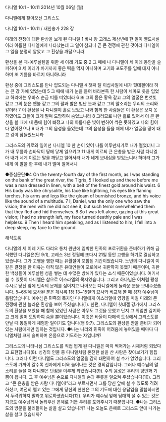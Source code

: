 다니엘 10:1 - 10:11 
2014년 10월 06일 (월)

다니엘에게 찾아오신 그리스도



다니엘 10:1 - 10:11 / 새찬송가 228 장


미래의 전쟁에 대한 환상을 보게 된 다니엘
1 바사 왕 고레스 제삼년에 한 일이 벨드사살이라 이름한 다니엘에게 나타났는데 그 일이 참되니 곧 큰 전쟁에 관한 것이라 다니엘이 그 일을 분명히 알았고 그 환상을 깨달으니라

환상을 본 때-예루살렘을 위한 세 이레 기도 중 
2 그 때에 나 다니엘이 세 이레 동안을 슬퍼하며 3 세 이레가 차기까지 좋은 떡을 먹지 아니하며 고기와 포도주를 입에 대지 아니하며 또 기름을 바르지 아니하니라

환상 중에 그리스도를 만나 압도되는 다니엘
4 첫째 달 이십사일에 내가 힛데겔이라 하는 큰 강 가에 있었는데 5 그 때에 내가 눈을 들어 바라본즉 한 사람이 세마포 옷을 입었고 허리에는 우바스 순금 띠를 띠었더라 6 또 그의 몸은 황옥 같고 그의 얼굴은 번갯빛 같고 그의 눈은 횃불 같고 그의 팔과 발은 빛난 놋과 같고 그의 말소리는 무리의 소리와 같더라 7 이 환상을 나 다니엘이 홀로 보았고 나와 함께 한 사람들은 이 환상은 보지 못하였어도 그들이 크게 떨며 도망하여 숨었느니라 8 그러므로 나만 홀로 있어서 이 큰 환상을 볼 때에 내 몸에 힘이 빠졌고 나의 아름다운 빛이 변하여 썩은 듯하였고 나의 힘이 다 없어졌으나 9 내가 그의 음성을 들었는데 그의 음성을 들을 때에 내가 얼굴을 땅에 대고 깊이 잠들었느니라

그리스도의 위로와 일어선 다니엘
10 한 손이 있어 나를 어루만지기로 내가 떨었더니 그가 내 무릎과 손바닥이 땅에 닿게 일으키고 11 내게 이르되 큰 은총을 받은 사람 다니엘아 내가 네게 이르는 말을 깨닫고 일어서라 내가 네게 보내심을 받았느니라 하더라 그가 내게 이 말을 한 후에 내가 떨며 일어서니


●중심문단●4 On the twenty-fourth day of the first month, as I was standing on the bank of the great river, the Tigris, 5 I looked up and there before me was a man dressed in linen, with a belt of the finest gold around his waist. 6 His body was like chrysolite, his face like lightning, his eyes like flaming torches, his arms and legs like the gleam of burnished bronze, and his voice like the sound of a multitude. 7 I, Daniel, was the only one who saw the vision; the men with me did not see it, but such terror overwhelmed them that they fled and hid themselves. 8 So I was left alone, gazing at this great vision; I had no strength left, my face turned deathly pale and I was helpless. 9 Then I heard him speaking, and as I listened to him, I fell into a deep sleep, my face to the ground.

해석도움





다니엘의 세 이레 기도 
다리오 통치 원년에 임박한 민족의 포로귀환을 준비하기 위해 금식했던 다니엘은(단 9:1), 고레스 3년 정월에 또다시 21일 동안 고행을 하기로 결심하고 있습니다. 그가 고행을 행한 때는 유월절이 포함된 기간이었습니다. 노년의 다니엘이 이 같은 결정을 한 이유는 아직 많은 유대인들이 포로에서 귀환하지 못했기 때문이며, 귀환한 백성들이 예루살렘 성을 쌓는 데 수많은 방해가 있다는 소식 때문이었습니다. 여기서 볼 수 있듯이 다니엘은 참으로 이스라엘의 목자였습니다. 그리고 하나님은 이처럼 평생 수시로 당신 앞에 민족의 문제를 짊어지고 나아오는 다니엘에게 놀라운 분을 보내주셨습니다. 5~6절에 묘사된 분은 계시록 1장 13~15절의 묘사와 비교해 볼 때 성자 예수님이 틀림없습니다. 예수님은 민족의 목자인 다니엘에게 이스라엘에 영향을 미칠 미래의 큰 전쟁에 관한 놀라운 환상을 보여 주셨습니다(1). 한편, 다니엘이 힛데겔 강가에서 그리스도의 환상을 보았을 때 함께 있었던 사람은 아무도 그것을 못했고 단지 그 위엄만 감지하고 크게 떨며 도망하여 숨을 뿐이었습니다. 이것은 바울이 다메섹 도상에서 그리스도를 만날 때 동일하게 체험한 일이기도 합니다(행 9:7). 그리스도의 환상은 받을 준비가 되어 있는 사람에게만 임하는 것입니다.
●나는 나라와 민족이 어려움에 놓여있을 때마다 다니엘처럼 크게 슬퍼하며 온몸으로 기도하는 자입니까? 

그리스도의 나타나심 
그리스도를 직접 뵙게 된 다니엘은 마치 썩어가는 시체처럼 되었다고 표현합니다(8). 성경의 인물 중 다니엘처럼 온전한 삶을 산 사람은 찾아보기가 힘듭니다. 그러나 이런 다니엘도 그리스도의 얼굴을 감히 대면하여 설 수가 없었습니다. 그리스도께 가까이 갈수록 신자에게 더욱 늘어나는 것은 경외감입니다. 그러나 예수님의 말소리를 들을 때 다니엘은 단잠을 이루게 되었습니다(9). 주의 음성은 우리의 평안과 기쁨이 됩니다. 그 후 예수님은 손으로 다니엘의 손과 무릎을 일으켜 주셨습니다(10). 그리고 “큰 은총을 받은 사람 다니엘아!”라고 부르시면서 그를 당신 앞에 설 수 있도록 격려하셨고, 여전히 떨고 있는 그에게 당신의 현현은 그의 기도에 대한 응답임을 말씀하시면서 두려워하지 말라고 위로하셨습니다(12). 우리가 예수님 앞에 담대히 설 수 있는 것은 지금도 예수님께서 놀라우신 은혜로 거듭 우리를 도와주시기 때문입니다.
●나는 그리스도의 방문을 불러들이는 삶을 살고 있습니까? 나는 오늘도 은혜로 그리스도 앞에 나가는 삶을 살고 있습니까?